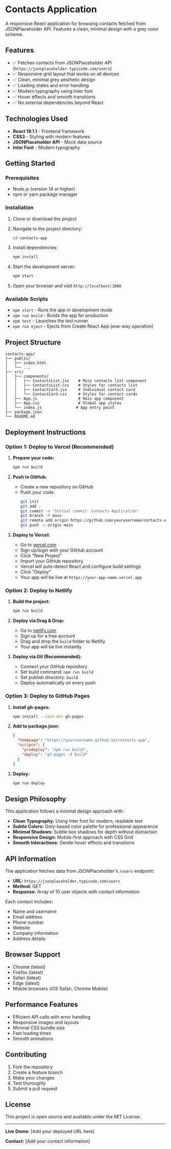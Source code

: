 # Contacts Application

A responsive React application for browsing contacts fetched from JSONPlaceholder API. Features a clean, minimal design with a grey color scheme.

## Features

- ✅ Fetches contacts from JSONPlaceholder API (`https://jsonplaceholder.typicode.com/users`)
- ✅ Responsive grid layout that works on all devices
- ✅ Clean, minimal grey aesthetic design
- ✅ Loading states and error handling
- ✅ Modern typography using Inter font
- ✅ Hover effects and smooth transitions
- ✅ No external dependencies beyond React

## Technologies Used

- **React 19.1.1** - Frontend framework
- **CSS3** - Styling with modern features
- **JSONPlaceholder API** - Mock data source
- **Inter Font** - Modern typography

## Getting Started

### Prerequisites

- Node.js (version 14 or higher)
- npm or yarn package manager

### Installation

1. Clone or download the project
2. Navigate to the project directory:
   ```bash
   cd contacts-app
   ```

3. Install dependencies:
   ```bash
   npm install
   ```

4. Start the development server:
   ```bash
   npm start
   ```

5. Open your browser and visit `http://localhost:3000`

### Available Scripts

- `npm start` - Runs the app in development mode
- `npm run build` - Builds the app for production
- `npm test` - Launches the test runner
- `npm run eject` - Ejects from Create React App (one-way operation)

## Project Structure

```
contacts-app/
├── public/
│   ├── index.html
│   └── ...
├── src/
│   ├── components/
│   │   ├── ContactsList.jsx    # Main contacts list component
│   │   ├── ContactsList.css    # Styles for contacts list
│   │   ├── ContactCard.jsx     # Individual contact card
│   │   └── ContactCard.css     # Styles for contact cards
│   ├── App.js                  # Main app component
│   ├── App.css                 # Global app styles
│   └── index.js               # App entry point
├── package.json
└── README.md
```

## Deployment Instructions

### Option 1: Deploy to Vercel (Recommended)

1. **Prepare your code:**
   ```bash
   npm run build
   ```

2. **Push to GitHub:**
   - Create a new repository on GitHub
   - Push your code:
     ```bash
     git init
     git add .
     git commit -m "Initial commit: Contacts Application"
     git branch -M main
     git remote add origin https://github.com/yourusername/contacts-app.git
     git push -u origin main
     ```

3. **Deploy to Vercel:**
   - Go to [vercel.com](https://vercel.com)
   - Sign up/login with your GitHub account
   - Click "New Project"
   - Import your GitHub repository
   - Vercel will auto-detect React and configure build settings
   - Click "Deploy"
   - Your app will be live at `https://your-app-name.vercel.app`

### Option 2: Deploy to Netlify

1. **Build the project:**
   ```bash
   npm run build
   ```

2. **Deploy via Drag & Drop:**
   - Go to [netlify.com](https://netlify.com)
   - Sign up for a free account
   - Drag and drop the `build` folder to Netlify
   - Your app will be live instantly

3. **Deploy via Git (Recommended):**
   - Connect your GitHub repository
   - Set build command: `npm run build`
   - Set publish directory: `build`
   - Deploy automatically on every push

### Option 3: Deploy to GitHub Pages

1. **Install gh-pages:**
   ```bash
   npm install --save-dev gh-pages
   ```

2. **Add to package.json:**
   ```json
   {
     "homepage": "https://yourusername.github.io/contacts-app",
     "scripts": {
       "predeploy": "npm run build",
       "deploy": "gh-pages -d build"
     }
   }
   ```

3. **Deploy:**
   ```bash
   npm run deploy
   ```

## Design Philosophy

This application follows a minimal design approach with:

- **Clean Typography:** Using Inter font for modern, readable text
- **Subtle Colors:** Grey-based color palette for professional appearance
- **Minimal Shadows:** Subtle box shadows for depth without distraction
- **Responsive Design:** Mobile-first approach with CSS Grid
- **Smooth Interactions:** Gentle hover effects and transitions

## API Information

The application fetches data from JSONPlaceholder's `/users` endpoint:
- **URL:** `https://jsonplaceholder.typicode.com/users`
- **Method:** GET
- **Response:** Array of 10 user objects with contact information

Each contact includes:
- Name and username
- Email address
- Phone number
- Website
- Company information
- Address details

## Browser Support

- Chrome (latest)
- Firefox (latest)
- Safari (latest)
- Edge (latest)
- Mobile browsers (iOS Safari, Chrome Mobile)

## Performance Features

- Efficient API calls with error handling
- Responsive images and layouts
- Minimal CSS bundle size
- Fast loading times
- Smooth animations

## Contributing

1. Fork the repository
2. Create a feature branch
3. Make your changes
4. Test thoroughly
5. Submit a pull request

## License

This project is open source and available under the MIT License.

---

**Live Demo:** [Add your deployed URL here]

**Contact:** [Add your contact information]
